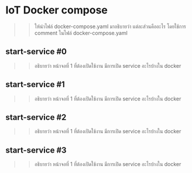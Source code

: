 # IoT Docker compose
>> ให้นำไฟล์ docker-compose.yaml มาอธิบายว่า แต่ละส่วนคืออะไร โดยใช้การ comment ในไฟล์ docker-compose.yaml


## start-service #0
>> อธิบายว่า  หน้าจอที่ 1 ที่ต้องเปิดใช้งาน มีการเปิด service อะไรบ้างใน docker

## start-service #1
>> อธิบายว่า  หน้าจอที่ 1 ที่ต้องเปิดใช้งาน มีการเปิด service อะไรบ้างใน docker

## start-service #2
>> อธิบายว่า  หน้าจอที่ 1 ที่ต้องเปิดใช้งาน มีการเปิด service อะไรบ้างใน docker

## start-service #3
>> อธิบายว่า  หน้าจอที่ 1 ที่ต้องเปิดใช้งาน มีการเปิด service อะไรบ้างใน docker
